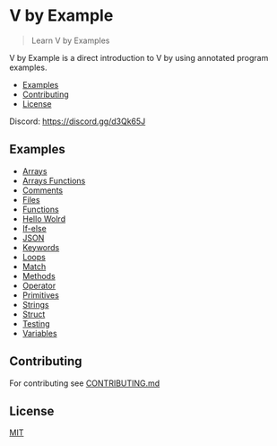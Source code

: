 # V by Example

> Learn V by Examples

V by Example is a direct introduction to V by using annotated program examples.

- [Examples](#examples)
- [Contributing](#contributing)
- [License](#license)

Discord: https://discord.gg/d3Qk65J

## Examples

- [Arrays](examples/arrays.md)
- [Arrays Functions](examples/arrays-functions.md)
- [Comments](examples/comment.md)
- [Files](examples/files.md)
- [Functions](examples/functions.md)
- [Hello Wolrd](examples/hello.md)
- [If-else](examples/if-else.md)
- [JSON](examples/json.md)
- [Keywords](examples/keywords.md)
- [Loops](examples/loops.md)
- [Match](examples/match.md)
- [Methods](examples/methods.md)
- [Operator](examples/operator.md)
- [Primitives](examples/primitives.md)
- [Strings](examples/strings.md)
- [Struct](examples/struct.md)
- [Testing](examples/testing.md)
- [Variables](examples/variables.md)
  
## Contributing

For contributing see [CONTRIBUTING.md](CONTRIBUTING.md)

## License

[MIT](LICENSE)
